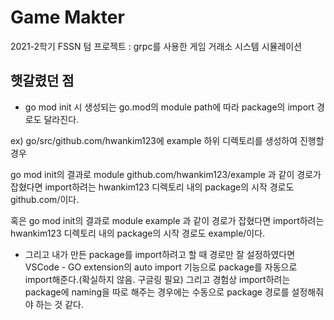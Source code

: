 # Game Makter
2021-2학기 FSSN 텀 프로젝트 : grpc를 사용한 게임 거래소 시스템 시뮬레이션

## 햇갈렸던 점
 - go mod init 시 생성되는 go.mod의 module path에 따라 package의 import 경로도 달라진다.
 
 ex) go/src/github.com/hwankim123에 example 하위 디렉토리를 생성하여 진행할 경우

 go mod init의 결과로 module github.com/hwankim123/example 과 같이 경로가 잡혔다면 import하려는 hwankim123 디렉토리 내의 package의 시작 경로도 github.com/이다.

 혹은 go mod init의 결과로 module example 과 같이 경로가 잡혔다면 import하려는 hwankim123 디렉토리 내의  package의 시작 경로도 example/이다.

 - 그리고 내가 만든 package를 import하려고 할 때 경로만 잘 설정하였다면 VSCode - GO extension의 auto import 기능으로 package를 자동으로 import해준다.(확실하지 않음. 구글링 필요) 그리고 경험상 import하려는 package에 naming을 따로 해주는 경우에는 수동으로 package 경로를 설정해줘야 하는 것 같다.
